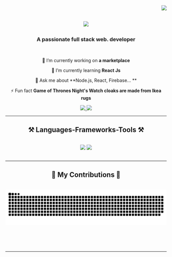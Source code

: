 <img align="right" src="https://visitor-badge.laobi.icu/badge?page_id=salesp07.salesp07" />

<h1 align="center">
    <img src="https://readme-typing-svg.herokuapp.com/?font=Righteous&size=35&center=true&vCenter=true&width=500&height=70&duration=4000&lines=Hi+There!+👋;+I'm+Manmohan+Suthar!;" />
</h1>

<h3 align="center">A passionate full stack web. developer</h3>

<br/>

<div align="center">
 
 🔭 I’m currently working on **a marketplace**
 
 🌱 I’m currently learning **React Js**

💬 Ask me about **Node.js, React, Firebase... **

⚡ Fun fact **Game of Thrones Night's Watch cloaks are made from Ikea rugs**

 </div>
 
<div align="center"> 
  <a href="manmohansutharmayal@gmail.com">
    <img src="https://img.shields.io/badge/Gmail-333333?style=for-the-badge&logo=gmail&logoColor=red" />
  </a>
  <a href="https://instagram.com/manmohan.suthar" target="_blank">
     <img src="https://img.shields.io/badge/Portfolio-FF5722?style=for-the-badge&logo=todoist&logoColor=white](https://imgs.search.brave.com/n4ZUgAgjuQlgXEDxkMWCLxaa0rAAOeml50aB2b_v5AI/rs:fit:860:0:0:0/g:ce/aHR0cHM6Ly9jZG4t/aWNvbnMtcG5nLmZy/ZWVwaWsuY29tLzI1/Ni8yMTExLzIxMTE0/NjMucG5nP3NlbXQ9/YWlzX2h5YnJpZA" target="_blank" /> <!-- sqlite, safari, google-chrome are other good icon options -->
  </a>
</div>

 <hr/>
 
<h2 align="center">⚒️ Languages-Frameworks-Tools ⚒️</h2>
<br/>
<div align="center">
    <img src="https://skillicons.dev/icons?i=react,bootstrap,mui,html,css,vscode,github,figma,tailwind,git,r" />
    <img src="https://skillicons.dev/icons?i=nodejs,python,javascript,typescript,express,firebase,mongodb,c,java,nextjs,mysql,flask" /><br>
</div>

<br/>
<hr/>

<div align="center">
  <h2>🐍 My Contributions 🐍</h2>
  <br>
  <img alt="snake eating my contributions" src="https://raw.githubusercontent.com/salesp07/salesp07/output/github-contribution-grid-snake.svg" />
  
  <br/><br/><br/>
</div>

<hr/>

